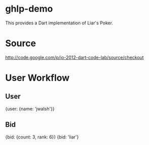 ghlp-demo
=========

This provides a Dart implementation of Liar's Poker. 

# Source 

http://code.google.com/p/io-2012-dart-code-lab/source/checkout

# User Workflow 

## User 

{user: {name: 'jwalsh'}}

## Bid

{bid: {count: 3, rank: 6}}
{bid: 'liar'}

